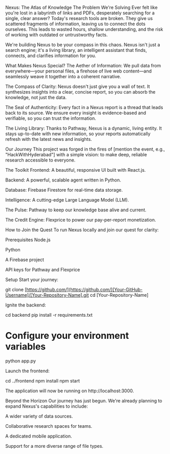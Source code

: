 Nexus: The Atlas of Knowledge
The Problem We're Solving
Ever felt like you're lost in a labyrinth of links and PDFs, desperately searching for a single, clear answer? Today's research tools are broken. They give us scattered fragments of information, leaving us to connect the dots ourselves. This leads to wasted hours, shallow understanding, and the risk of working with outdated or untrustworthy facts.

We're building Nexus to be your compass in this chaos. Nexus isn't just a search engine; it's a living library, an intelligent assistant that finds, connects, and clarifies information for you.

What Makes Nexus Special?
The Aether of Information: We pull data from everywhere—your personal files, a firehose of live web content—and seamlessly weave it together into a coherent narrative.

The Compass of Clarity: Nexus doesn't just give you a wall of text. It synthesizes insights into a clear, concise report, so you can absorb the knowledge, not just the data.

The Seal of Authenticity: Every fact in a Nexus report is a thread that leads back to its source. We ensure every insight is evidence-based and verifiable, so you can trust the information.

The Living Library: Thanks to Pathway, Nexus is a dynamic, living entity. It stays up-to-date with new information, so your reports automatically refresh with the latest news and insights.

Our Journey
This project was forged in the fires of [mention the event, e.g., "HackWithHyderabad"] with a simple vision: to make deep, reliable research accessible to everyone.

The Toolkit
Frontend: A beautiful, responsive UI built with React.js.

Backend: A powerful, scalable agent written in Python.

Database: Firebase Firestore for real-time data storage.

Intelligence: A cutting-edge Large Language Model (LLM).

The Pulse: Pathway to keep our knowledge base alive and current.

The Credit Engine: Flexprice to power our pay-per-report monetization.

How to Join the Quest
To run Nexus locally and join our quest for clarity:

Prerequisites
Node.js

Python

A Firebase project

API keys for Pathway and Flexprice

Setup
Start your journey:

git clone [https://github.com/](https://github.com/)[Your-GitHub-Username]/[Your-Repository-Name].git
cd [Your-Repository-Name]

Ignite the backend:

cd backend
pip install -r requirements.txt
# Configure your environment variables
python app.py

Launch the frontend:

cd ../frontend
npm install
npm start

The application will now be running on http://localhost:3000.

Beyond the Horizon
Our journey has just begun. We're already planning to expand Nexus's capabilities to include:

A wider variety of data sources.

Collaborative research spaces for teams.

A dedicated mobile application.

Support for a more diverse range of file types.
